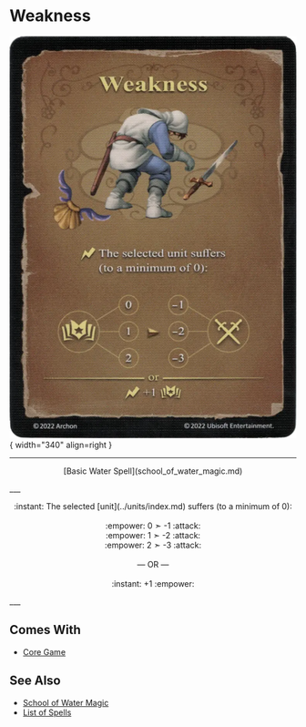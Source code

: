 # Weakness

![Weakness](../assets/spells-weakness.webp){ width="340" align=right }

___
<p style="text-align: center;" markdown>[Basic Water Spell](school_of_water_magic.md)</p>
___
<p style="text-align: center;" markdown>:instant: The selected [unit](../units/index.md) suffers (to a minimum of 0):<br><br>:empower: 0 ➣ -1 :attack:<br>:empower: 1 ➣ -2 :attack:<br>:empower: 2 ➣ -3 :attack:<br><br>— OR —<br><br>:instant: +1 :empower:</p>
___


## Comes With

- [Core Game](../content/core_game.md)


## See Also

- [School of Water Magic](school_of_water_magic.md)
- [List of Spells](index.md)
